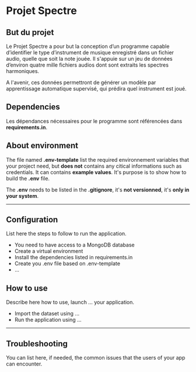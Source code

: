 # Projet Spectre

## But du projet

Le Projet Spectre a pour but la conception d’un programme capable d’identifier le type d’instrument de musique enregistré dans un fichier audio, quelle que soit la note jouée. Il s'appuie sur un jeu de données d’environ quatre mille fichiers audios dont sont extraits les spectres harmoniques.

A l'avenir, ces données permettront de générer un modèle par apprentissage automatique supervisé, qui prédira quel instrument est joué.

## Dependencies

Les dépendances nécessaires pour le programme sont référencées dans **requirements.in**.

## About environment

The file named **.env-template** list the required environnement variables that your project need, but **does not** contains any citical informations such as credentials. It can contains **example values**. It's purpose is to show how to build the **.env** file.

The **.env** needs to be listed in the **.gitignore**, it's **not versionned**, it's **only in your system**.

---

## Configuration

List here the steps to follow to run the application.

- You need to have access to a MongoDB database
- Create a virtual environment
- Install the dependencies listed in requirements.in
- Create you .env file based on .env-template
- ...

## How to use

Describe here how to use, launch ... your application.

- Import the dataset using ...
- Run the application using ...

---

## Troubleshooting

You can list here, if needed, the common issues that the users of your app can encounter.
